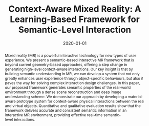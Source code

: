 ---
title: 'Context-Aware Mixed Reality: A Learning-Based Framework for Semantic-Level Interaction'
authors:
  - admin
  - Wen Tang
  - Nigel W. John
  - Tao Ruan Wan
  - Jian Jun Zhang
date: '2020-01-01'
doi: '10.1111/cgf.13887'
publishDate: '2020-01-01'
publication_types: ['journal']
publication: In *Computer Graphics Forum*
volume: '39'
number: '1'
pages: '484-496'
publisher: ''
abstract: 'Mixed reality (MR) is a powerful interactive technology for new types of user experience. We present a semantic-based interactive MR framework that is beyond current geometry-based approaches, offering a step change in generating high-level context-aware interactions. Our key insight is that by building semantic understanding in MR, we can develop a system that not only greatly enhances user experience through object-specific behaviours, but also it paves the way for solving complex interaction design challenges. In this paper, our proposed framework generates semantic properties of the real-world environment through a dense scene reconstruction and deep image understanding scheme. We demonstrate our approach by developing a material-aware prototype system for context-aware physical interactions between the real and virtual objects. Quantitative and qualitative evaluation results show that the framework delivers accurate and consistent semantic information in an interactive MR environment, providing effective real-time semantic-level interactions.'
url_pdf: "https://onlinelibrary.wiley.com/doi/pdf/10.1111/cgf.13887"
image:
  caption: ''
  focal_point: ''
  preview_only: false
featured: true
tags: [featured]
---